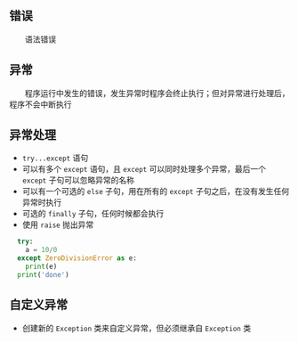 ## 错误

&emsp;&emsp;语法错误

## 异常

&emsp;&emsp;程序运行中发生的错误，发生异常时程序会终止执行；但对异常进行处理后，程序不会中断执行

## 异常处理

+ `try...except` 语句
+ 可以有多个 `except` 语句，且 `except` 可以同时处理多个异常，最后一个 `except` 子句可以忽略异常的名称
+ 可以有一个可选的 `else` 子句，用在所有的 `except` 子句之后，在没有发生任何异常时执行
+ 可选的 `finally` 子句，任何时候都会执行
+ 使用 `raise` 抛出异常

```python
  try:
    a = 10/0
  except ZeroDivisionError as e:
    print(e)
  print('done')
```

## 自定义异常

+ 创建新的 `Exception` 类来自定义异常，但必须继承自 `Exception` 类